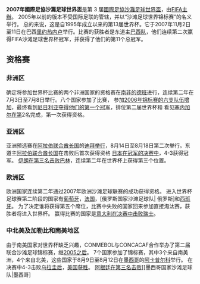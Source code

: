 **2007年國際足協沙灘足球世界盃**是第 3
届[國際足協沙灘足球世界盃](../Page/國際足協沙灘足球世界盃.md "wikilink")，由[FIFA主辦](https://zh.wikipedia.org/wiki/FIFA "wikilink")。
2005年以前的版本不受国际足联的管辖，并以“沙滩足球世界锦标赛”的名义举行。
总的来说，这是自1995年成立以来的第13届世界杯。它于2007年11月2日至11日在巴西[里约热内卢](../Page/里约热内卢.md "wikilink")举行。比赛的获胜者是东道主[巴西队](https://zh.wikipedia.org/wiki/巴西国家沙滩足球队 "wikilink")，他们连续第二次赢得FIFA沙滩足球世界杯冠军，并获得了他们的第11个总冠军。

## 资格赛

### 非洲区

确定将参加世界杯比赛的两个非洲国家的资格赛在[南非的](https://zh.wikipedia.org/wiki/南非 "wikilink")[德班](../Page/德班.md "wikilink")进行，连续第二年在7月3日至7月8日举行。八个国家参加了比赛，
参加[2006年锦标赛的六支队伍增加](https://zh.wikipedia.org/wiki/2006年非足联沙滩足球锦标赛 "wikilink")，最终看到[尼日利亚夺得他们的第一个冠军](https://zh.wikipedia.org/wiki/尼日利亚国家沙滩足球队 "wikilink")，排位第二届世界杯和
看见[塞内加尔在第](https://zh.wikipedia.org/wiki/塞内加尔国家沙滩足球队 "wikilink")2名完成，第一次获得资格。

### 亚洲区

亚洲预选赛在[阿拉伯联合酋长国](../Page/阿拉伯联合酋长国.md "wikilink")的[迪拜举行](https://zh.wikipedia.org/wiki/迪拜 "wikilink")，8月14日至8月18日第二次举行。东道主[阿拉伯联合酋长国](../Page/阿拉伯联合酋长国.md "wikilink")在击败后首次获得资格
[日本在冠军的决赛中](https://zh.wikipedia.org/wiki/日本国家沙滩足球队 "wikilink")，4-3获得冠军。
[伊朗在第三名击败](https://zh.wikipedia.org/wiki/伊朗国家沙滩足球队 "wikilink")[巴林](https://zh.wikipedia.org/wiki/巴林国家沙滩足球队 "wikilink")，连续第二年在世界杯上获得第三个位置。

### 欧洲区

欧洲国家连续第二年通过2007年欧洲沙滩足球联赛的成功获得资格。
进入世界杯足球赛第二阶段的国家有[葡萄牙](https://zh.wikipedia.org/wiki/葡萄牙国家沙滩足球队 "wikilink")，[法国](https://zh.wikipedia.org/wiki/法国国家沙滩足球队 "wikilink")，\[俄罗斯国家沙滩足球队|
俄罗斯\]和[西班牙](https://zh.wikipedia.org/wiki/西班牙国家沙滩足球队 "wikilink")。
为了决定谁将获得第五个席位，比赛中失败的国家回来参加直接淘汰赛，获胜者将进入世界杯。
赢得比赛的国家是[意大利在决赛中击败](https://zh.wikipedia.org/wiki/意大利国家沙滩足球队 "wikilink")[瑞士](https://zh.wikipedia.org/wiki/瑞士国家沙滩足球队 "wikilink")。

### 中北美及加勒比和南美地区

由于南美国家对世界杯缺乏兴趣，CONMEBOL与CONCACAF合作举办了第二届联合沙滩足球锦标赛，继[2005之后](https://zh.wikipedia.org/wiki/2005_CONCACAF和CONMEBOL沙滩足球锦标赛 "wikilink")。
7个国家参加了锦标赛，其中3个来自南美洲，4个来自北美，这些国家于8月9日至8月12日在[墨西哥](../Page/墨西哥.md "wikilink")的[阿卡普尔科](../Page/阿卡普尔科.md "wikilink")举行。
在决赛中4-3击败[乌拉圭后](https://zh.wikipedia.org/wiki/乌拉圭国家沙滩足球队 "wikilink")，[美国获胜](https://zh.wikipedia.org/wiki/美国国家沙滩足球队 "wikilink")。
[阿根廷在第三名击败](https://zh.wikipedia.org/wiki/阿根廷国家沙滩足球队 "wikilink")\[\[墨西哥国家沙滩足球队|墨西哥\]